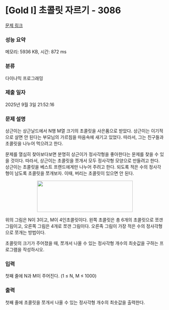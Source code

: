 # [Gold I] 초콜릿 자르기 - 3086 

[문제 링크](https://www.acmicpc.net/problem/3086) 

### 성능 요약

메모리: 5936 KB, 시간: 872 ms

### 분류

다이나믹 프로그래밍

### 제출 일자

2025년 9월 3일 21:52:16

### 문제 설명

<p>상근이는 상근날드에서 N행 M열 크기의 초콜릿을 사은품으로 받았다. 상근이는 이기적으로 살면 안 된다는 부모님의 가르침을 마음속에 새기고 있었다. 따라서, 그는 친구들과 초콜릿을 나누어 먹으려고 한다.</p>

<p>문제를 열심히 찾아보다보면 분명히 상근이가 정사각형을 좋아한다는 문제를 찾을 수 있을 것이다. 따라서, 상근이는 초콜릿을 쪼개서 모두 정사각형 모양으로 만들려고 한다. 상근이는 초콜릿을 베스트 프랜드에게만 나누어 주려고 한다. 되도록 적은 수의 정사각형이 남도록 초콜릿을 쪼개보자. 이때, 버리는 초콜릿이 있으면 안 된다.</p>

<p style="text-align: center;"><img alt="" src="https://upload.acmicpc.net/1867f86d-5dc8-48a7-8176-42bb7b3efc0a/-/preview/" style="width: 303px; height: 99px;"></p>

<p>위의 그림은 N이 3이고, M이 4인초콜릿이다. 왼쪽 초콜릿은 총 6개의 초콜릿으로 쪼갠 그림이고, 오른쪽 그림은 4개로 쪼갠 그림이다. 오른족 그림이 가장 적은 수의 정사각형으로 쪼개는 방법이다.</p>

<p>초콜릿의 크기가 주어졌을 때, 쪼개서 나올 수 있는 정사각형 개수의 최솟값을 구하는 프로그램을 작성하시오.</p>

### 입력 

 <p>첫째 줄에 N과 M이 주어진다. (1 ≤ N, M ≤ 1000)</p>

### 출력 

 <p>첫째 줄에 초콜릿을 쪼개서 나올 수 있는 정사각형 개수의 최솟값을 출력한다.</p>

